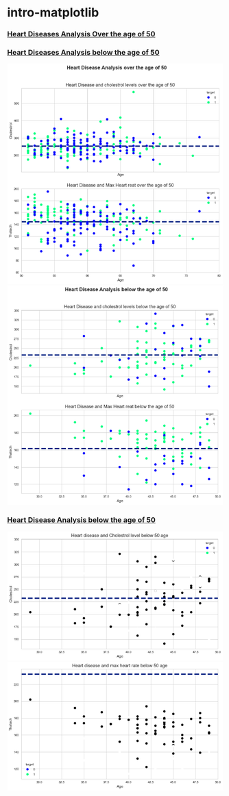 # intro-matplotlib
### [Heart Diseases Analysis Over the age of 50](https://github.com/codebyrazakhan/intro-matplotlib/blob/main/heartdiesease.png)
### [Heart Diseases Analysis below the age of 50](https://github.com/codebyrazakhan/intro-matplotlib/blob/main/below_50_ana.png)
<div>
<img src = "https://github.com/codebyrazakhan/intro-matplotlib/blob/main/heartdiesease.png" />
<img src = "https://github.com/codebyrazakhan/intro-matplotlib/blob/main/below_50_ana.png" />
 </ div >


### [Heart Disease Analysis below the age of 50](https://github.com/codebyrazakhan/intro-matplotlib/blob/main/below_50.png)
<img src = "https://github.com/codebyrazakhan/intro-matplotlib/blob/main/below_50.png" />
<img src = "https://github.com/codebyrazakhan/intro-matplotlib/blob/main/max_below_50.png" />
